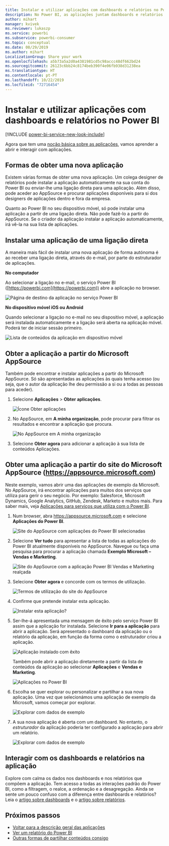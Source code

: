 ```yaml
---
title: Instalar e utilizar aplicações com dashboards e relatórios no Power BI
description: No Power BI, as aplicações juntam dashboards e relatórios num único local.
author: mihart
manager: kvivek
ms.reviewer: lukaszp
ms.service: powerbi
ms.subservice: powerbi-consumer
ms.topic: conceptual
ms.date: 08/29/2019
ms.author: mihart
LocalizationGroup: Share your work
ms.openlocfilehash: a5b73a5a2d0a4381981cd5c98accc48df662bd24
ms.sourcegitcommit: 26123c6bb24c8174beb390f4e06fb938d31238ea
ms.translationtype: HT
ms.contentlocale: pt-PT
ms.lasthandoff: 10/22/2019
ms.locfileid: "72716454"
---
```

# <a name="install-and-use-apps-with-dashboards-and-reports-in-power-bi"></a>Instalar e utilizar aplicações com dashboards e relatórios no Power BI

[!INCLUDE [power-bi-service-new-look-include](../includes/power-bi-service-new-look-include.md)]

Agora que tem uma [noção básica sobre as aplicações](end-user-apps.md), vamos aprender a abrir e interagir com aplicações. 

## <a name="ways-to-get-a-new-app"></a>Formas de obter uma nova aplicação
Existem várias formas de obter uma nova aplicação. Um colega designer de relatórios pode instalar a aplicação automaticamente na sua conta do Power BI ou enviar-lhe uma ligação direta para uma aplicação. Além disso, pode aceder ao AppSource e procurar aplicações disponíveis para si dos designers de aplicações dentro e fora da empresa. 

Quanto ao Power BI no seu dispositivo móvel, só pode instalar uma aplicação a partir de uma ligação direta. Não pode fazê-lo a partir do AppSource. Se o criador da aplicação instalar a aplicação automaticamente, irá vê-la na sua lista de aplicações.

## <a name="install-an-app-from-a-direct-link"></a>Instalar uma aplicação de uma ligação direta
A maneira mais fácil de instalar uma nova aplicação de forma autónoma é ao receber uma ligação direta, através do e-mail, por parte do estruturador de aplicações.  

**No computador** 

Ao selecionar a ligação no e-mail, o serviço Power BI ([https://powerbi.com](https://powerbi.com)) abre a aplicação no browser. 

![Página de destino da aplicação no serviço Power BI](./media/end-user-app-view/power-bi-app-from-link.png)

**No dispositivo móvel iOS ou Android** 

Quando selecionar a ligação no e-mail no seu dispositivo móvel, a aplicação será instalada automaticamente e a ligação será aberta na aplicação móvel. Poderá ter de iniciar sessão primeiro. 

![Lista de conteúdos da aplicação em dispositivo móvel](./media/end-user-app-view/power-bi-ios.png)

## <a name="get-the-app-from-microsoft-appsource"></a>Obter a aplicação a partir do Microsoft AppSource
Também pode encontrar e instalar aplicações a partir do Microsoft AppSource. Só são apresentadas as aplicações às quais tenha acesso (ou seja, que o autor da aplicação lhe deu permissão a si ou a todas as pessoas para aceder).

1. Selecione **Aplicações**  > **Obter aplicações**. 
   
    ![Ícone Obter aplicações](./media/end-user-app-view/power-bi-get-app2.png)    
2. No AppSource, em **A minha organização**, pode procurar para filtrar os resultados e encontrar a aplicação que procura.
   
    ![No AppSource em A minha organização](./media/end-user-app-view/power-bi-opportunity-app.png)
3. Selecione **Obter agora** para adicionar a aplicação à sua lista de conteúdos Aplicações. 

## <a name="get-an-app-from-the-microsoft-appsource-website-httpsappsourcemicrosoftcom"></a>Obter uma aplicação a partir do site do Microsoft AppSource (https://appsource.microsoft.com)
Neste exemplo, vamos abrir uma das aplicações de exemplo da Microsoft. No AppSource, irá encontrar aplicações para muitos dos serviços que utiliza para gerir o seu negócio.  Por exemplo: Salesforce, Microsoft Dynamics, Google Analytics, GitHub, Zendesk, Marketo e muitos mais. Para saber mais, veja [Aplicações para serviços que utiliza com o Power BI](../service-connect-to-services.md). 

1. Num browser, abra https://appsource.microsoft.com e selecione **Aplicações do Power BI**.

    ![Site do AppSource com aplicações do Power BI selecionadas  ](./media/end-user-apps/power-bi-appsource.png)


2. Selecione **Ver tudo** para apresentar a lista de todas as aplicações do Power BI atualmente disponíveis no AppSource. Navegue ou faça uma pesquisa para procurar a aplicação chamada **Exemplo Microsoft – Vendas e Marketing**.

    ![Site do AppSource com a aplicação Power BI Vendas e Marketing realçada  ](./media/end-user-apps/power-bi-appsource-samples.png)

3. Selecione **Obter agora** e concorde com os termos de utilização.

    ![Termos de utilização do site do AppSource ](./media/end-user-apps/power-bi-permission.png)


4. Confirme que pretende instalar esta aplicação.

    ![Instalar esta aplicação?  ](./media/end-user-apps/power-bi-app-install.png)

5. Ser-lhe-á apresentada uma mensagem de êxito pelo serviço Power BI assim que a aplicação for instalada. Selecione **Ir para a aplicação** para abrir a aplicação. Será apresentado o dashboard da aplicação ou o relatório da aplicação, em função da forma como o estruturador criou a aplicação.

    ![Aplicação instalado com êxito ](./media/end-user-apps/power-bi-app-ready.png)

    Também pode abrir a aplicação diretamente a partir da lista de conteúdos da aplicação ao selecionar **Aplicações** e **Vendas e Marketing**.

    ![Aplicações no Power BI](./media/end-user-apps/power-bi-apps.png)


6. Escolha se quer explorar ou personalizar e partilhar a sua nova aplicação. Uma vez que selecionámos uma aplicação de exemplo da Microsoft, vamos começar por explorar. 

    ![Explorar com dados de exemplo](./media/end-user-apps/power-bi-explore.png)

7.  A sua nova aplicação é aberta com um dashboard. No entanto, o *estruturador* da aplicação poderia ter configurado a aplicação para abrir um relatório.  

    ![Explorar com dados de exemplo](./media/end-user-apps/power-bi-new-app.png)




## <a name="interact-with-the-dashboards-and-reports-in-the-app"></a>Interagir com os dashboards e relatórios na aplicação
Explore com calma os dados nos dashboards e nos relatórios que compõem a aplicação. Tem acesso a todas as interações padrão do Power BI, como a filtragem, o realce, a ordenação e a desagregação.  Ainda se sente um pouco confuso com a diferença entre dashboards e relatórios?  Leia o [artigo sobre dashboards](end-user-dashboards.md) e o [artigo sobre relatórios](end-user-reports.md).  




## <a name="next-steps"></a>Próximos passos
* [Voltar para a descrição geral das aplicações](end-user-apps.md)
* [Ver um relatório do Power BI](end-user-report-open.md)
* [Outras formas de partilhar conteúdos consigo](end-user-shared-with-me.md)

